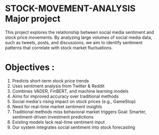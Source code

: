 # STOCK-MOVEMENT-ANALYSIS Major project


This project explores the relationship between social media sentiment and stock price movements. By analyzing large volumes of social media data, such as tweets, posts, and discussions, we aim to identify sentiment patterns that correlate with stock market fluctuations.

# Objectives : 
1. Predicts short-term stock price trends
2. Uses sentiment analysis from Twitter & Reddit
3. Combines VADER, FinBERT, and machine learning models
4. Aims for improved accuracy over traditional methods
5. Social media's rising impact on stock prices (e.g., GameStop)
6. Need for real-time market sentiment insights
7. Traditional methods miss behavioral market triggers
Goal: Smarter, sentiment-driven investment predictions
8. Existing models lack real-time sentiment input
9. Our system integrates social sentiment into stock forecasting

